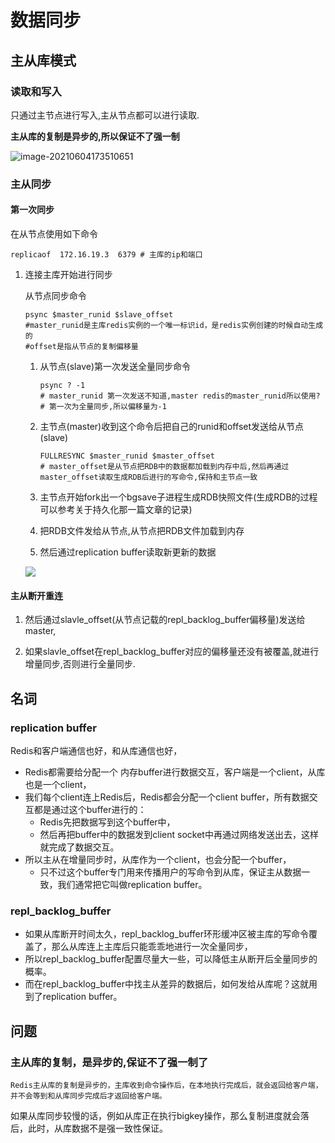 # 数据同步

## 主从库模式

### 读取和写入

只通过主节点进行写入,主从节点都可以进行读取.

**主从库的复制是异步的,所以保证不了强一制**



![image-20210604173510651](https://gitee.com/zhangmengless/images/raw/master/img/image-20210604173510651.png)

### 主从同步

#### 第一次同步

在从节点使用如下命令

```shell
replicaof  172.16.19.3  6379 # 主库的ip和端口
```



1. 连接主库开始进行同步

   从节点同步命令

   ```
   psync $master_runid $slave_offset
   #master_runid是主库redis实例的一个唯一标识id，是redis实例创建的时候自动生成的
   #offset是指从节点的复制偏移量
   ```

   1. 从节点(slave)第一次发送全量同步命令

       ```
       psync ? -1
       # master_runid 第一次发送不知道,master redis的master_runid所以使用?
       # 第一次为全量同步,所以偏移量为-1
       ```

   2. 主节点(master)收到这个命令后把自己的runid和offset发送给从节点(slave)

       ```
       FULLRESYNC $master_runid $master_offset
       # master_offset是从节点把RDB中的数据都加载到内存中后,然后再通过master_offset读取生成RDB后进行的写命令,保持和主节点一致
       ```
       
       
       
    3.  主节点开始fork出一个bgsave子进程生成RDB快照文件(生成RDB的过程可以参考关于持久化那一篇文章的记录)

    4. 把RDB文件发给从节点,从节点把RDB文件加载到内存

    5. 然后通过replication buffer读取新更新的数据

   ![](https://gitee.com/zhangmengless/images/raw/master/img/redis_%E4%B8%BB%E4%BB%8E_01.jpeg)

#### 主从断开重连

 1. 然后通过slavle_offset(从节点记载的repl_backlog_buffer偏移量)发送给master,

 2. 如果slavle_offset在repl_backlog_buffer对应的偏移量还没有被覆盖,就进行增量同步,否则进行全量同步.

    

## 名词

### replication buffer

Redis和客户端通信也好，和从库通信也好，

- Redis都需要给分配一个 内存buffer进行数据交互，客户端是一个client，从库也是一个client，
- 我们每个client连上Redis后，Redis都会分配一个client buffer，所有数据交互都是通过这个buffer进行的：
  - Redis先把数据写到这个buffer中，
  - 然后再把buffer中的数据发到client socket中再通过网络发送出去，这样就完成了数据交互。
- 所以主从在增量同步时，从库作为一个client，也会分配一个buffer，
  - 只不过这个buffer专门用来传播用户的写命令到从库，保证主从数据一致，我们通常把它叫做replication buffer。

### repl_backlog_buffer

- 如果从库断开时间太久，repl_backlog_buffer环形缓冲区被主库的写命令覆盖了，那么从库连上主库后只能乖乖地进行一次全量同步，
- 所以repl_backlog_buffer配置尽量大一些，可以降低主从断开后全量同步的概率。
- 而在repl_backlog_buffer中找主从差异的数据后，如何发给从库呢？这就用到了replication buffer。

## 问题

### 主从库的复制，是异步的,保证不了强一制了

 	Redis主从库的复制是异步的，主库收到命令操作后，在本地执行完成后，就会返回给客户端，并不会等到和从库同步完成后才返回给客户端。

​	如果从库同步较慢的话，例如从库正在执行bigkey操作，那么复制进度就会落后，此时，从库数据不是强一致性保证。
